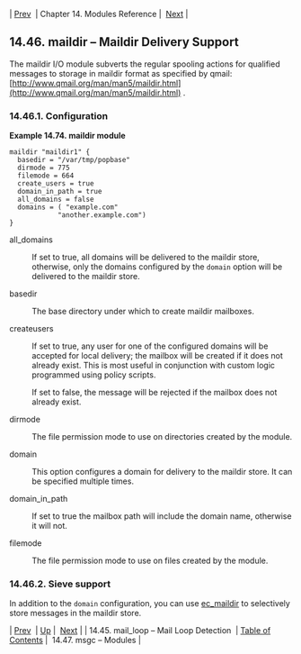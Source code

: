 | [Prev](modules.mail_loop)  | Chapter 14. Modules Reference |  [Next](modules.msgc) |

## 14.46. maildir – Maildir Delivery Support

<a class="indexterm" name="idp20361616"></a>

The maildir I/O module subverts the regular spooling actions for qualified messages to storage in maildir format as specified by qmail: [http://www.qmail.org/man/man5/maildir.html](http://www.qmail.org/man/man5/maildir.html) .

### 14.46.1. Configuration

<a name="example.maildir.3"></a>

**Example 14.74. maildir module**

```
maildir "maildir1" {
  basedir = "/var/tmp/popbase"
  dirmode = 775
  filemode = 664
  create_users = true
  domain_in_path = true
  all_domains = false
  domains = ( "example.com"
            "another.example.com")
}
```

<dl class="variablelist">

<dt>all_domains</dt>

<dd>

If set to true, all domains will be delivered to the maildir store, otherwise, only the domains configured by the `domain` option will be delivered to the maildir store.

</dd>

<dt>basedir</dt>

<dd>

The base directory under which to create maildir mailboxes.

</dd>

<dt>createusers</dt>

<dd>

If set to true, any user for one of the configured domains will be accepted for local delivery; the mailbox will be created if it does not already exist. This is most useful in conjunction with custom logic programmed using policy scripts.

If set to false, the message will be rejected if the mailbox does not already exist.

</dd>

<dt>dirmode</dt>

<dd>

The file permission mode to use on directories created by the module.

</dd>

<dt>domain</dt>

<dd>

This option configures a domain for delivery to the maildir store. It can be specified multiple times.

</dd>

<dt>domain_in_path</dt>

<dd>

If set to true the mailbox path will include the domain name, otherwise it will not.

</dd>

<dt>filemode</dt>

<dd>

The file permission mode to use on files created by the module.

</dd>

</dl>

### 14.46.2. Sieve support

In addition to the `domain` configuration, you can use [ec_maildir](sieve.ref.ec_maildir "ec_maildir") to selectively store messages in the maildir store.

| [Prev](modules.mail_loop)  | [Up](modules) |  [Next](modules.msgc) |
| 14.45. mail_loop – Mail Loop Detection  | [Table of Contents](index) |  14.47. msgc – Modules |
